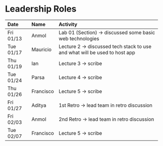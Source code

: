 # Leadership Roles

| Date      | Name      | Activity                                                                  |
| :-------- | :-------- | :------------------------------------------------------------------------ |
| Fri 01/13 | Anmol     | Lab 01 (Section) → discussed some basic web technologies                  |
| Tue 01/17 | Mauricio  | Lecture 2 → discussed tech stack to use and what will be used to host app |
| Thu 01/19 | Ian       | Lecture 3 → scribe                                                        |
| Tue 01/24 | Parsa     | Lecture 4 → scribe                                                        |
| Thu 01/26 | Francisco | Lecture 5 → scribe                                                        |
| Fri 01/27 | Aditya    | 1st Retro → lead team in retro discussion                                 |
| Fri 02/03 | Anmol     | 2nd Retro → lead team in retro discussion                                 |
| Tue 02/07 | Francisco | Lecture 5 → scribe                                                        |


